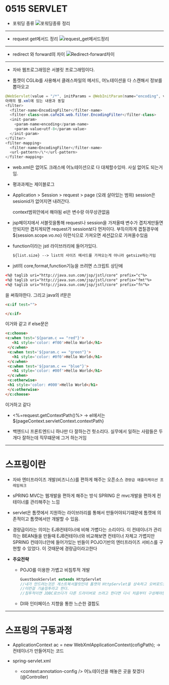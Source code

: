 # 0515 SERVLET
* 포워딩 종류
![포워딩종류 정리](https://i.imgur.com/cOYaU29.png)
-----
* request get메서드 정리
![request_get메서드정리](https://i.imgur.com/Nl2yuqm.png)
-----
* redirect 와 forward의 차이
![Redirect-forward차이](https://i.imgur.com/wJhByw1.png)
-----
* 자바 웹프로그래밍은 서블릿 프로그래밍이다.

* 톰캣이 CGLib를 사용해서 클래스파일의 메서드, 어노테이션을 다 스캔해서
  정보를 뽑아오고
```java
@WebServlet(value = "/*", initParams = @WebInitParam(name="encoding", value="utf-8"))
아래의 웹.xml에 있는 내용과 동일
<filter>
  <filter-name>EncodingFilter</filter-name>
  <filter-class>com.cafe24.web.filter.EncodingFilter</filter-class>
  <init-param>
    <param-name>encoding</param-name>
    <param-value>utf-8</param-value>
  </init-param>
</filter>
<filter-mapping>
  <filter-name>EncodingFilter</filter-name>
  <url-pattern>/\*</url-pattern>
</filter-mapping>
```

* web.xml은 없어도 크래스에 어노테이션으로 다 대체할수있따.
  사실 없어도 되는거임.

* 평과과제는 제이블로그

* Application > Session > request > page (오래 살아있는 범위)
  session은 sesionid가 없어지면 내려간다.

  context범위안에서 해야됨 el은 변수랑 아무상관없음

* jsp페이지에서 서블릿을통해 request나 session을 가져올때
  변수가 겹치게만들면안되지만 겹치게되면 request가 session보다 먼저이다.
  부득이하게 겹칠경우에 ${session.scope.vo.no} 이런식으로 가져오면
  세션값으로 가져올수있음

* function이라는 jstl 라이브러리에 들어가있다.
  ```html
  ${list.size} --> list의 사이즈 메서드를 가져오는게 아니라 getsize하는거임
  ```

* jstl의 core,format,function기능을 쓰려면 스크립트 상단에
```html
<%@ taglib uri="http://java.sun.com/jsp/jstl/core" prefix="c"%>
<%@ taglib uri="http://java.sun.com/jsp/jstl/core" prefix="fmt"%>
<%@ taglib uri="http://java.sun.com/jsp/jstl/core" prefix="fn"%>
```
을 써줘야한다.
그리고 java의 if문은
  ```html
  <c:if test="">

  </c:if>
  ```
   이거와 같고
   if else문은
   ```html
   <c:choose>
   <c:when test='${param.c == "red"}'>
      <h1 style='color: #f00'>Hello World</h1>
    </c:when>
    <c:when test='${param.c == "green"}'>
      <h1 style='color: #0f0'>Hello World</h1>
    </c:when>
    <c:when test='${param.c == "blue"}'>
      <h1 style='color: #00f'>Hello World</h1>
    </c:when>
    <c:otherwise>
    <h1 style='color: #000'>Hello World</h1>
    </c:otherwise>
  </c:choose>
  ```
  이거하고 같다

* <%=request.getContextPath()%> -> el에서는 ${pageContext.servletContext.contextPath}

* 백엔드니 프론트엔드니 하나만 다 잘하는건 헛소리다. 실무에서 일하는 사람들은 두개다 잘하는데 직무떄문에 그거 하는거임

-------------

# 스프링이란

* 자바 엔터프라이즈 개발(비즈니스)를 편하게 해주는 오픈소스 `경량급 애플리케이션 프레임워크`

* sPRING MVC는 웹개발을 편하게 해주는 방식
  SPRING 은 mvc개발을 편하게 컨테이너를 관리해주는 느낌

* servlet은 톰캣에서 지원하는 라이브러리를 통해서 만들어야되기떄문에 톰캣에 의존적이고 톰캣에서만 개발할 수 있음.

* 경량급이라는 의미는 EJB컨테이너에 비해 가볍다는 소리이다.
  이 컨테이너가 관리하는 BEAN들을 만들때 EJB컨테이너와 비교해보면 컨테이너 자체고 가볍지만
   SPRING 컨테이너안에 들어가있는 빈들이 POJO기반의 엔터프라이즈 서비스를 구현할 수 있었다.
  이 것때문에 경량급이라고한다

* **주요전략**
  * POJO를 이용한 가볍고 비침투적 개발
    ```java
    GuestbookServlet extends HttpServlet
    //내가 만드려는것은 게스트북서블릿인데 톰캣의 HttpServlet을 상속하고 오버로드한걸 써야하고
    //이런걸 기술침투라고 한다.
    //침투적이면 JDBC로쓰다가 다른 드라이버로 쓰려고 한다면 다시 처음부터 구성해야한다.
    ```
  * DI와 인터페이스 지향을 통한 느슨한 결합도

---------
  # 스프링의 구동과정

  * ApplicationContext ac = new WebXmlApplicationContext(cofigPath); -> 컨테이너가 만들어지는 코드

  * spring-servlet.xml
    * <context:annotation-config /> 어노테이션을 해놓은 곳을 찾겠다 (@Controller)

